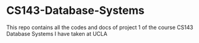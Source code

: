 # CS143-Database-Systems
This repo contains all the codes and docs of project 1 of the course CS143 Database Systems I have taken at UCLA
